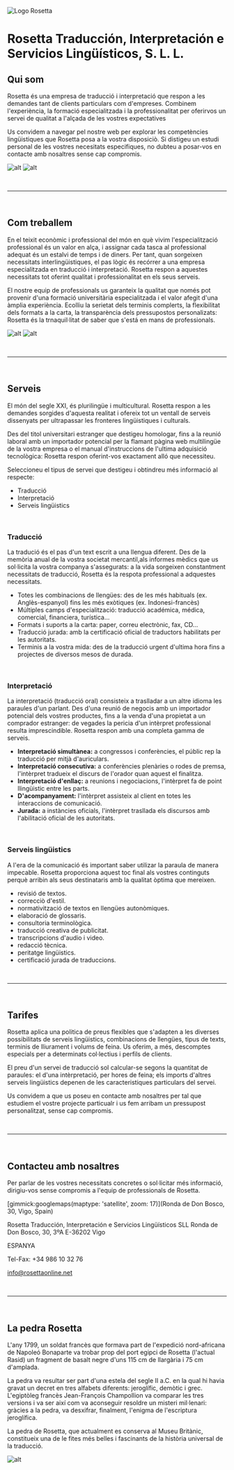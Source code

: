 ![Logo Rosetta](img/rosetta_color.png "Logo Rosetta")

# Rosetta Traducción, Interpretación e Servicios Lingüísticos, S. L. L.

## Qui som

Rosetta és una empresa de traducció i interpretació que respon a les demandes tant de clients particulars com d'empreses. Combinem l'experiència, la formació especialitzada i la professionalitat per oferirvos un servei de qualitat a l'alçada de les vostres expectatives

Us convidem a navegar pel nostre web per explorar les competències lingüistiques que Rosetta posa a la vostra disposiciò. Si distigeu un estudi personal de les vostres necesitats especifiques, no dubteu a posar-vos en contacte amb nosaltres sense cap compromis.

![alt](img/rosetta_oficinas_1.jpg "Oficinas de Rosetta") ![alt](img/rosetta_oficinas_2.jpg "Oficinas de Rosetta")

<br>

-----

<br>

## Com treballem

En el teixit econòmic i professional del món en què vivim l'especialització professional és un valor en alça, i assignar cada tasca al professional adequat és un estalvi de temps i de diners. Per tant, quan sorgeixen necessitats interlingüistiques, el pas lògic és recórrer a una empresa especialitzada en traducció i interpretació. Rosetta respon a aquestes necessitats tot oferint qualitat i professionalitat en els seus serveis.

El nostre equip de professionals us garanteix la qualitat que només pot provenir d'una formació universitària especialitzada i el valor afegit d'una àmplia experiència. Ecolliu la serietat dels terminis complerts, la flexibilitat dels formats a la carta, la transparència dels pressupostos personalizats: Rosetta és la trnaquil·litat de saber que s'está en mans de professionals.

![alt](img/rosetta_oficinas_3.jpg "Oficinas de Rosetta") ![alt](img/rosetta_oficinas_4.jpg "Oficinas de Rosetta")

<br>

-----

<br>

## Serveis

El món del segle XXI, és plurilingüe i multicultural. Rosetta respon a les demandes sorgides d'aquesta realitat i ofereix tot un ventall de serveis dissenyats per ultrapassar les fronteres lingüistiques i culturals.

Des del titol universitari estranger que destigeu homologar, fins a la reunió laboral amb un importador potencial per la flamant pàgina web multilingüe de la vostra empresa o el manual d'instruccions de l'ultima adquisició tecnològica: Rosetta respon oferint-vos exactament alló que necessiteu.

Seleccioneu el tipus de servei que destigeu i obtindreu més informació al respecte:

- Traducció
- Interpretació
- Serveis lingüistics

<br>

### Traducció

La tradució és el pas d'un text escrit a una llengua diferent. Des de la memòria anual de la vostra societat mercantil,als informes mèdics que us sol·licita la vostra companya s'assegurats: a la vida sorgeixen constantment necessitats de traducció, Rosetta és la respota professional a adquestes necessitats.

- Totes les combinacions de llengües: des de les més habituals (ex. Anglès-espanyol) fins les més exòtiques (ex. Indonesi-francès)
- Múltiples camps d'especialització: traducció académica, médica, comercial, financiera, turística...
- Formats i suports a la carta: paper, correu electrònic, fax, CD...
- Traducció jurada: amb la certificació oficial de traductors habilitats per les autoritats. 
- Terminis a la vostra mida: des de la traducció urgent d'ultima hora fins a projectes de diversos mesos de durada.

<br>

### Interpretació

La interpretació (traducció oral) consisteix a traslladar a un altre idioma les paraules d'un parlant. Des d'una reunió de negocis amb un importador potencial dels vostres productes, fins a la venda d'una propietat a un comprador estranger: de vegades la pericia d'un intèrpret professional resulta imprescindible. Rosetta respon amb una completa gamma de serveis.

- **Interpretació simultànea:** a congressos i conferències, el públic rep la traducció per mitjà d'auriculars.
- **Interpretació consecutiva:** a conferències plenàries o rodes de premsa, l'intèrpret tradueix el discurs de l'orador quan aquest el finalitza.
- **Interpretació d'enllaç:** a reunions i negociacions, l'intèrpret fa de point llingüistic entre les parts.
- **D'acompanyament:** l'intèrpret assisteix al client en totes les interaccions de comunicació.
- **Jurada:** a instàncies oficials, l'intèrpret trasllada els discursos amb l'abilitació oficial de les autoritats.

<br>

### Serveis lingüistics

A l'era de la comunicació és important saber utilizar la paraula de manera impecable. Rosetta proporciona aquest toc final als vostres continguts perquè arribin als seus destinataris amb la qualitat òptima que mereixen.

- revisió de textos.
- correcciò d'estil.
- normativització de textos en llengües autonòmiques.
- elaboració de glossaris.
- consultoria terminològica.
- traducció creativa de publicitat.
- transcripcions d'audio i video.
- redacció tècnica.
- peritatge lingüistics.
- certificació jurada de traduccions.

<br>

-----

<br>

## Tarifes

Rosetta aplica una politica de preus flexibles que s'adapten a les diverses possibilitats de serveis lingüistics, combinacions de llengües, tipus de texts, terminis de lliurament i volums de feina. Us oferim, a més, descomptes especials per a determinats col·lectius i perfils de clients.

El preu d'un servei de traducció sol calcular-se segons la quantitat de paraules: el d'una intèrpretació, per hores de feina; els imports d'altres serveis lingüistics depenen de les caracteristiques particulars del servei.

Us convidem a que us poseu en contacte amb nosaltres per tal que estudiem el vostre projecte particualr i us fem arribam un pressupost personalitzat, sense cap compromis.

<br>

-----

<br>

## Contacteu amb nosaltres

Per parlar de les vostres necessitats concretes o sol·licitar més informació, dirigiu-vos sense compromis a l'equip de professionals de Rosetta.

[gimmick:googlemaps(maptype: 'satellite', zoom: 17)](Ronda de Don Bosco, 30, Vigo, Spain)

Rosetta Traducción, Interpretación e Servicios Lingüísticos SLL
Ronda de Don Bosco, 30, 3ºA
E-36202 Vigo

ESPANYA

Tel-Fax: +34 986 10 32 76

[info@rosettaonline.net](mailto:info@rosettaonline.net)

<br>

-----

<br>

## La pedra Rosetta

L'any 1799, un soldat francès que formava part de l'expedició nord-africana de Napoleó Bonaparte va trobar prop del port egipci de Rosetta (l'actual Rasid) un fragment de basalt negre d'uns 115 cm de llargària i 75 cm d'amplada.

La pedra va resultar ser part d'una estela del segle II a.C. en la qual hi havia gravat un decret en tres alfabets diferents: jeroglífic, demòtic i grec. L'egiptòleg francès Jean-François Champollion va comparar les tres versions i va ser així com va aconseguir resoldre un misteri mil·lenari: gràcies a la pedra, va desxifrar, finalment, l'enigma de l'escriptura jeroglífica.

La pedra de Rosetta, que actualment es conserva al Museu Britànic, constitueix una de le fites més belles i fascinants de la història universal de la traducció.

![alt](img/rosetta.jpg "La piedra de Rosetta")

